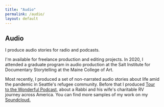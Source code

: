 ```yaml
---
title: "Audio"
permalink: /audio/
layout: default
---
```


## Audio

I produce audio stories for radio and podcasts. 

I'm available for freelance production and editing projects. In 2020, I attended a graduate program in audio production at the Salt Institute for Documentary Storytelling at the Maine College of Art. 

Most recently, I produced a set of non-narrated audio stories about life amid the pandemic in Seattle's refugee community. Before that I produced [Tour to the Wonderful Podcast,](https://open.spotify.com/show/1wkiVWYBdJGuUbLs91xFIM?si=-5Gj4OLZTaGWKDYPmaF-Cw) about a Rabbi and his wife's charitable RV journey across America. You can find more samples of my work on my [Soundcloud.](https://soundcloud.com/andrew-schwartz-191964276)


